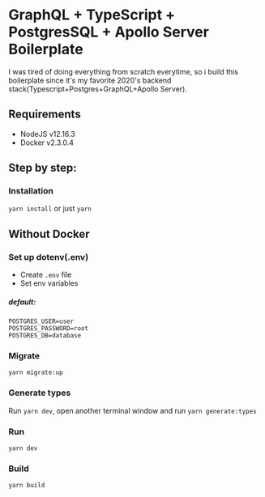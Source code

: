 # GraphQL + TypeScript + PostgresSQL + Apollo Server Boilerplate
I was tired of doing everything from scratch everytime, so i build this boilerplate since it's my favorite 2020's backend stack(Typescript+Postgres+GraphQL+Apollo Server). 

## Requirements
- NodeJS v12.16.3
- Docker v2.3.0.4

## Step by step:
### Installation 
`yarn install` or just `yarn`

## Without Docker
### Set up dotenv(.env)
- Create `.env` file
- Set env variables

##### default:
```
POSTGRES_USER=user
POSTGRES_PASSWORD=root
POSTGRES_DB=database
```

### Migrate

`yarn migrate:up`

### Generate types
Run `yarn dev`, open another terminal window and run `yarn generate:types`

### Run

`yarn dev`

### Build

`yarn build`
